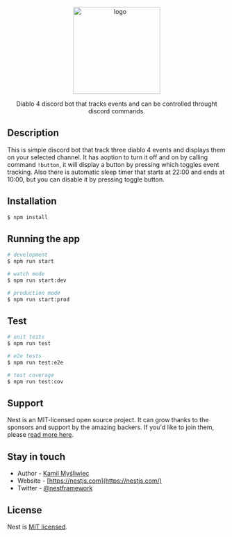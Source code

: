<p align="center">
  <a  target="blank"><img src="https://i.imgur.com/XcGHrGt.png" width="200" alt="logo" /></a>
</p>


  <p align="center">Diablo 4 discord bot that tracks events and can be controlled throught discord commands.</p>
    <p align="center">

## Description

This is simple discord bot that track three diablo 4 events and displays them on your selected channel. It has aoption to turn it off and on by calling command `!button`, it will display a button by pressing which toggles event tracking. Also there is automatic sleep timer that starts at 22:00 and ends at 10:00, but you can disable it by pressing toggle button.

## Installation

```bash
$ npm install
```

## Running the app

```bash
# development
$ npm run start

# watch mode
$ npm run start:dev

# production mode
$ npm run start:prod
```

## Test

```bash
# unit tests
$ npm run test

# e2e tests
$ npm run test:e2e

# test coverage
$ npm run test:cov
```

## Support

Nest is an MIT-licensed open source project. It can grow thanks to the sponsors and support by the amazing backers. If you'd like to join them, please [read more here](https://docs.nestjs.com/support).

## Stay in touch

- Author - [Kamil Myśliwiec](https://kamilmysliwiec.com)
- Website - [https://nestjs.com](https://nestjs.com/)
- Twitter - [@nestframework](https://twitter.com/nestframework)

## License

Nest is [MIT licensed](LICENSE).
